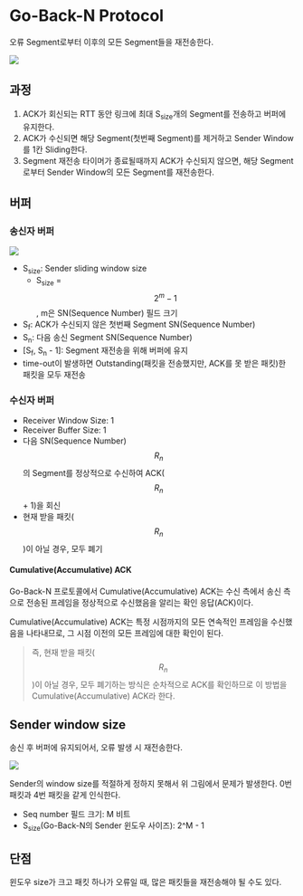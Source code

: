 # Go-Back-N Protocol
오류 Segment로부터 이후의 모든 Segment들을 재전송한다.


![](https://velog.velcdn.com/images/chocochip/post/55cb8b81-852a-42d9-977d-1036f63e7b85/image.png)

## 과정
1. ACK가 회신되는 RTT 동안 링크에 최대 S<sub>size</sub>개의 Segment를 전송하고 버퍼에 유지한다.
2. ACK가 수신되면 해당 Segment(첫번째 Segment)를 제거하고 Sender Window를 1칸 Sliding한다.
3. Segment 재전송 타이머가 종료될때까지 ACK가 수신되지 않으면, 해당 Segment로부터 Sender Window의 모든 Segment를 재전송한다.

## 버퍼

### 송신자 버퍼
![](https://velog.velcdn.com/images/chocochip/post/e6c773b7-26c2-4eb3-ba6a-bdb6b2225e5c/image.png)


- S<sub>size</sub>: Sender sliding window size
  - S<sub>size</sub> = $$2^m - 1$$, m은 SN(Sequence Number) 필드 크기
- S<sub>f</sub>: ACK가 수신되지 않은 첫번째 Segment SN(Sequence Number)
- S<sub>n</sub>: 다음 송신 Segment SN(Sequence Number)
- [S<sub>f</sub>, S<sub>n</sub> - 1]: Segment 재전송을 위해 버퍼에 유지
- time-out이 발생하면 Outstanding(패킷을 전송했지만, ACK를 못 받은 패킷)한 패킷을 모두 재전송


### 수신자 버퍼

- Receiver Window Size: 1
- Receiver Buffer Size: 1
- 다음 SN(Sequence Number) $$R_n$$의 Segment를 정상적으로 수신하여 ACK($$R_n$$ + 1)을 회신
- 현재 받을 패킷($$R_n$$)이 아닐 경우, 모두 폐기

#### Cumulative(Accumulative) ACK
Go-Back-N 프로토콜에서 Cumulative(Accumulative) ACK는 수신 측에서 송신 측으로 전송된 프레임을 정상적으로 수신했음을 알리는 확인 응답(ACK)이다.

Cumulative(Accumulative)  ACK는 특정 시점까지의 모든 연속적인 프레임을 수신했음을 나타내므로, 그 시점 이전의 모든 프레임에 대한 확인이 된다.

> 즉, 현재 받을 패킷($$R_n$$)이 아닐 경우, 모두 폐기하는 방식은 순차적으로 ACK를 확인하므로 이 방법을 Cumulative(Accumulative) ACK라 한다.


## Sender window size
송신 후 버퍼에 유지되어서, 오류 발생 시 재전송한다.


![](https://velog.velcdn.com/images/chocochip/post/34384e33-ed4f-40d6-b31f-eff08745a66a/image.png)

Sender의 window size를 적절하게 정하지 못해서 위 그림에서 문제가 발생한다. 0번 패킷과 4번 패킷을 같게 인식한다.

- Seq number 필드 크기: M 비트
- S<sub>size</sub>(Go-Back-N의 Sender 윈도우 사이즈): 2^M - 1


## 단점
윈도우 size가 크고 패킷 하나가 오류일 때, 많은 패킷들을 재전송해야 될 수도 있다.

